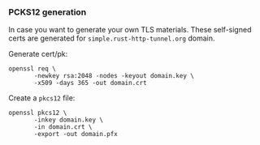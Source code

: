 ### PCKS12 generation

In case you want to generate your own TLS materials.
These self-signed certs are generated for `simple.rust-http-tunnel.org` domain.

Generate cert/pk:

```
openssl req \
       -newkey rsa:2048 -nodes -keyout domain.key \
       -x509 -days 365 -out domain.crt
```

Create a `pkcs12` file:

```
openssl pkcs12 \
       -inkey domain.key \
       -in domain.crt \
       -export -out domain.pfx
```
